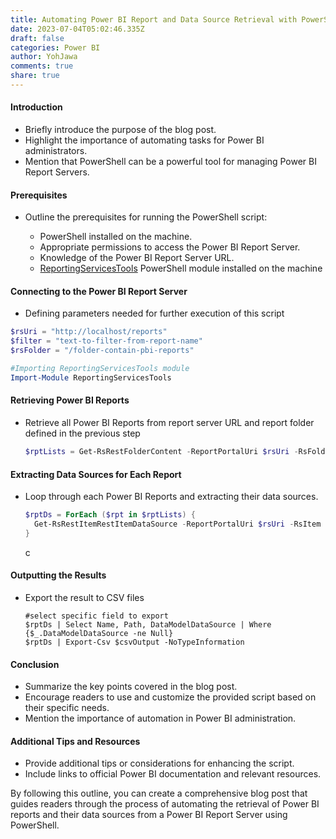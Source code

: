 ```yaml
---
title: Automating Power BI Report and Data Source Retrieval with PowerShell
date: 2023-07-04T05:02:46.335Z
draft: false
categories: Power BI
author: YohJawa
comments: true
share: true
---
```

#### Introduction

* Briefly introduce the purpose of the blog post.
* Highlight the importance of automating tasks for Power BI administrators.
* Mention that PowerShell can be a powerful tool for managing Power BI Report Servers.

#### Prerequisites

* Outline the prerequisites for running the PowerShell script:

  * PowerShell installed on the machine.
  * Appropriate permissions to access the Power BI Report Server.
  * Knowledge of the Power BI Report Server URL.
  * [R﻿eportingServicesTools](https://github.com/microsoft/ReportingServicesTools) PowerShell module installed on the machine

#### Connecting to the Power BI Report Server

* Defining parameters needed for further execution of this script

```powershell
$rsUri = "http://localhost/reports"
$filter = "text-to-filter-from-report-name"
$rsFolder = "/folder-contain-pbi-reports"

#Importing ReportingServicesTools module
Import-Module ReportingServicesTools
```

#### Retrieving Power BI Reports

* Retrieve all Power BI Reports from report server URL and report folder defined in the previous step

  ```powershell
  $rptLists = Get-RsRestFolderContent -ReportPortalUri $rsUri -RsFolder = $rsFolder -Recurse | Where-Object {$_.Type -wq "PowerBIReport"}
  ```



#### Extracting Data Sources for Each Report

* Loop through each Power BI Reports and extracting their data sources.

  ```powershell
  $rptDs = ForEach ($rpt in $rptLists) {
    Get-RsRestItemRestItemDataSource -ReportPortalUri $rsUri -RsItem $rpt.Path
  }

  ```

  c﻿

#### Outputting the Results

* Export the result to CSV files

  ```
  #select specific field to export
  $rptDs | Select Name, Path, DataModelDataSource | Where {$_.DataModelDataSource -ne Null}
  $rptDs | Export-Csv $csvOutput -NoTypeInformation
  ```

#### Conclusion

* Summarize the key points covered in the blog post.
* Encourage readers to use and customize the provided script based on their specific needs.
* Mention the importance of automation in Power BI administration.

#### Additional Tips and Resources

* Provide additional tips or considerations for enhancing the script.
* Include links to official Power BI documentation and relevant resources.

By following this outline, you can create a comprehensive blog post that guides readers through the process of automating the retrieval of Power BI reports and their data sources from a Power BI Report Server using PowerShell.